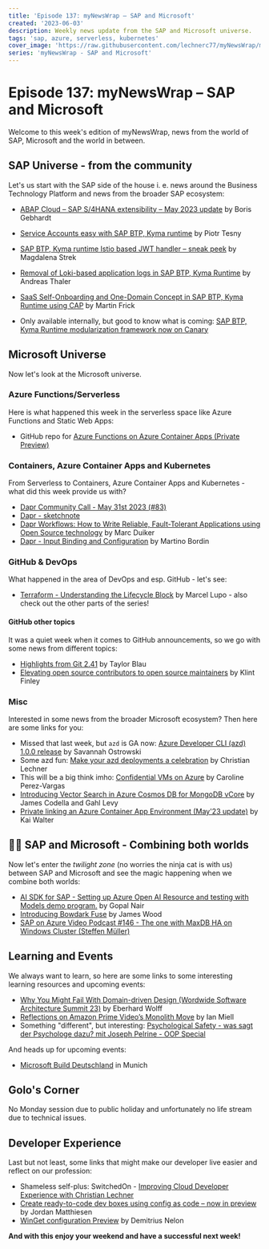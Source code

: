 ```yaml
---
title: 'Episode 137: myNewsWrap – SAP and Microsoft'
created: '2023-06-03'
description: Weekly news update from the SAP and Microsoft universe.
tags: 'sap, azure, serverless, kubernetes'
cover_image: 'https://raw.githubusercontent.com/lechnerc77/myNewsWrap/main/episodes/cover-images/episode137small.png'
series: 'myNewsWrap - SAP and Microsoft'
---
```


# Episode 137: myNewsWrap – SAP and Microsoft

Welcome to this week's edition of myNewsWrap, news from the world of SAP, Microsoft and the world in between.

## SAP Universe - from the community

Let's us start with the SAP side of the house i. e. news around the Business Technology Platform and news from the broader SAP ecosystem:

* [ABAP Cloud – SAP S/4HANA extensibility – May 2023 update](https://blogs.sap.com/2023/05/26/abap-cloud-sap-s-4hana-extensibility-may-2023-update/) by Boris Gebhardt
* [Service Accounts easy with SAP BTP, Kyma runtime](https://blogs.sap.com/2023/06/01/service-accounts-easy-with-sap-btp-kyma-runtime) by Piotr Tesny
* [SAP BTP, Kyma runtime Istio based JWT handler – sneak peek](https://blogs.sap.com/2023/05/29/sap-btp-kyma-runtime-istio-based-jwt-handler-sneak-peek/) by Magdalena Strek
* [Removal of Loki-based application logs in SAP BTP, Kyma Runtime](https://blogs.sap.com/2023/06/02/removal-of-loki-based-application-logs-in-sap-btp-kyma-runtime/) by Andreas Thaler
* [SaaS Self-Onboarding and One-Domain Concept in SAP BTP, Kyma Runtime using CAP](https://blogs.sap.com/2023/06/01/saas-self-onboarding-and-one-domain-concept-in-sap-btp-kyma-runtime-using-cap/) by Martin Frick

* Only available internally, but good to know what is coming: [SAP BTP, Kyma Runtime modularization framework now on Canary](https://blogs.sap.com/2023/05/30/sap-btp-kyma-runtime-modularization-framework-now-on-canary/)

## Microsoft Universe

Now let's look at the Microsoft universe.

### Azure Functions/Serverless

Here is what happened this week in the serverless space like Azure Functions and Static Web Apps:

* GitHub repo for [Azure Functions on Azure Container Apps (Private Preview)](https://github.com/Azure/azure-functions-on-container-apps)

### Containers, Azure Container Apps and Kubernetes

From Serverless to Containers, Azure Container Apps and Kubernetes - what did this week provide us with?

* [Dapr Community Call - May 31st 2023 (#83)](https://youtu.be/PRWYX4lb2Sg)
* [Dapr - sketchnote](https://twitter.com/bibryam/status/1662023517863563265?s=20)
* [Dapr Workflows: How to Write Reliable, Fault-Tolerant Applications using Open Source technology](https://youtu.be/kpx4BEw-Vg8) by Marc Duiker
* [Dapr - Input Binding and Configuration](https://www.linkedin.com/pulse/5-dapr-input-binding-configuration-martino-bordin/) by Martino Bordin

### GitHub & DevOps

What happened in the area of DevOps and esp. GitHub - let's see:

* [Terraform - Understanding the Lifecycle Block](https://dev.to/pwd9000/terraform-understanding-the-lifecycle-block-4f6e) by Marcel Lupo - also check out the other parts of the series!

#### GitHub other topics

It was a quiet week when it comes to GitHub announcements, so we go with some news from different topics:

* [Highlights from Git 2.41](https://github.blog/2023-06-01-highlights-from-git-2-41/) by Taylor Blau
* [Elevating open source contributors to open source maintainers](https://github.blog/2023-06-01-elevating-open-source-contributors-to-open-source-maintainers/) by Klint Finley

### Misc

Interested in some news from the broader Microsoft ecosystem? Then here are some links for you:

* Missed that last week, but `azd` is GA now: [Azure Developer CLI (azd) 1.0.0 release](https://devblogs.microsoft.com/azure-sdk/azd-ga-announcement/?WT.mc_id=AZ-MVP-5004195) by Savannah Ostrowski
* Some azd fun: [Make your azd deployments a celebration](https://dev.to/lechnerc77/make-your-azd-deployments-a-celebration-512h) by Christian Lechner
* This will be a big think imho: [Confidential VMs on Azure](https://techcommunity.microsoft.com/t5/windows-os-platform-blog/confidential-vms-on-azure/ba-p/3836282?WT.mc_id=AZ-MVP-5004195) by Caroline Perez-Vargas
* [Introducing Vector Search in Azure Cosmos DB for MongoDB vCore](https://devblogs.microsoft.com/cosmosdb/introducing-vector-search-in-azure-cosmos-db-for-mongodb-vcore/?WT.mc_id=AZ-MVP-5004195) by James Codella and Gahl Levy
* [Private linking an Azure Container App Environment (May'23 update)](https://dev.to/kaiwalter/private-linking-an-azure-container-app-environment-may23-update-47f8) by Kai Walter

## 🐱‍👤 SAP and Microsoft - Combining both worlds

Now let's enter the *twilight zone* (no worries the ninja cat is with us) between SAP and Microsoft and see the magic happening when we combine both worlds:

* [AI SDK for SAP - Setting up Azure Open AI Resource and testing with Models demo program.](https://youtu.be/1SCP-wAn6zc) by Gopal Nair
* [Introducing Bowdark Fuse](https://switchedon.bowdark.com/introducing-bowdark-fuse-47226f2b0113) by James Wood
* [SAP on Azure Video Podcast #146 - The one with MaxDB HA on Windows Cluster (Steffen Müller)](https://youtu.be/2vwR9XKty6s)

## Learning and Events

We always want to learn, so here are some links to some interesting learning resources and upcoming events:

* [Why You Might Fail With Domain-driven Design (Wordwide Software Architecture Summit 23)](https://youtu.be/eKIMpCF-cqU) by Eberhard Wolff
* [Reflections on Amazon Prime Video’s Monolith Move](https://blog.container-solutions.com/reflections-on-amazon-prime-videos-monolith-move) by Ian Miell
* Something "different", but interesting: [Psychological Safety - was sagt der Psychologe dazu? mit Joseph Pelrine - OOP Special](https://www.youtube.com/live/gI44roShx84?feature=share)

And heads up for upcoming events:

* [Microsoft Build Deutschland](https://msevents.microsoft.com/event?id=437490529) in Munich

## Golo's Corner

No Monday session due to public holiday and unfortunately no life stream due to technical issues.

## Developer Experience

Last but not least, some links that might make our developer live easier and reflect on our profession:

* Shameless self-plus: SwitchedOn - [Improving Cloud Developer Experience with Christian Lechner](https://switched-on-with-james-wood-and-paul-modderman.simplecast.com/episodes/improving-cloud-developer-experience-with-christian-lechner)
* [Create ready-to-code dev boxes using config as code – now in preview](https://techcommunity.microsoft.com/t5/azure-developer-community-blog/create-ready-to-code-dev-boxes-using-config-as-code-now-in/ba-p/3835034?WT.mc_id=AZ-MVP-5004195) by Jordan Matthiesen
* [WinGet configuration Preview](https://devblogs.microsoft.com/commandline/winget-configuration-preview/?WT.mc_id=AZ-MVP-5004195) by Demitrius Nelon

**And with this enjoy your weekend and have a successful next week!**
